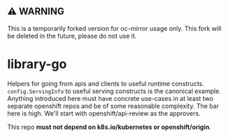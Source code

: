 ## :warning: WARNING 
This is a temporarily forked version for oc-mirror usage only. This fork will be deleted in the future, please do not use it.

# library-go
Helpers for going from apis and clients to useful runtime constructs.  `config.ServingInfo` to useful serving constructs is the canonical example.  Anything introduced here must have concrete use-cases in at least two separate openshift repos and be of some reasonable complexity.  The bar here is high.  We'll start with openshift/api-review as the approvers.

This repo **must not depend on k8s.io/kubernetes or openshift/origin**.  

